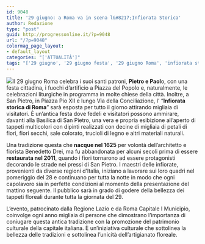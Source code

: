 ```yaml
---
id: 9048
title: '29 giugno: a Roma va in scena l&#8217;Infiorata Storica'
author: Redazione
type: "post"
guid: http://progressonline.it/?p=9048
url: "/?p=9048"
colormag_page_layout:
- default_layout
categories: "['ATTUALITÀ']"
tags: "['29 giugno', '29 giugno festa', '29 giugno Roma', 'infiorata storica', 'infiorata storica Roma', 'San Pietro', 'San Pietro e Paolo', 'Vaticano infiorata']"
---
```


![](https://progressonline.it/wp-content/uploads/2018/06/quadri2-300x199.jpg)Il 29 giugno Roma celebra i suoi santi patroni, **Pietro e Paol**o, con una festa cittadina, i fuochi d’artificio a Piazza del Popolo e, naturalmente, le celebrazioni liturgiche in programma in molte chiese della città. Inoltre, a San Pietro, in Piazza Pio XII e lungo Via della Conciliazione, l’ “**Infiorata storica di Roma**” sarà esposta per tutto il giorno attirando migliaia di visitatori. È un’antica festa dove fedeli e visitatori possono ammirare, davanti alla Basilica di San Pietro, una vera e propria esibizione all’aperto di tappeti multicolori con dipinti realizzati con decine di migliaia di petali di fiori, fiori secchi, sale colorato, trucioli di legno e altri materiali naturali.

Una tradizione questa che **nacque nel 1625** per volontà dell’architetto e fiorista Benedetto Drei, ma fu abbandonata per alcuni secoli prima di essere **restaurata nel 2011**, quando i fiori tornarono ad essere protagonisti decorando le strade nei pressi di San Pietro. I maestri delle infiorate, provenienti da diverse regioni d’Italia, iniziano a lavorare sui loro quadri nel pomeriggio del 28 e continuano per tutta la notte in modo che ogni capolavoro sia in perfette condizioni al momento della presentazione del mattino seguente. Il pubblico sarà in grado di godere della bellezza dei tappeti floreali durante tutta la giornata del 29.

L’evento, patrocinato dalla Regione Lazio e da Roma Capitale I Municipio, coinvolge ogni anno migliaia di persone che dimostrano l’importanza di coniugare questa antica tradizione con la promozione del patrimonio culturale della capitale italiana. È un’iniziativa culturale che sottolinea la bellezza delle tradizioni e sottolinea l’unicità dell’artigianato floreale.